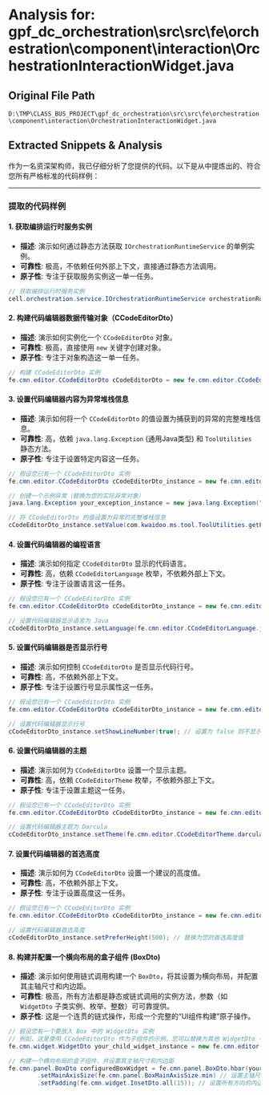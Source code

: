 # Analysis for: gpf_dc_orchestration\src\src\fe\orchestration\component\interaction\OrchestrationInteractionWidget.java

## Original File Path
`D:\TMP\CLASS_BUS_PROJECT\gpf_dc_orchestration\src\src\fe\orchestration\component\interaction\OrchestrationInteractionWidget.java`

## Extracted Snippets & Analysis
作为一名资深架构师，我已仔细分析了您提供的代码。以下是从中提炼出的、符合您所有严格标准的代码样例：

---

### 提取的代码样例

#### 1. 获取编排运行时服务实例

*   **描述**: 演示如何通过静态方法获取 `IOrchestrationRuntimeService` 的单例实例。
*   **可靠性**: 极高，不依赖任何外部上下文，直接通过静态方法调用。
*   **原子性**: 专注于获取服务实例这一单一任务。

```java
// 获取编排运行时服务实例
cell.orchestration.service.IOrchestrationRuntimeService orchestrationRuntimeService = cell.orchestration.service.IOrchestrationRuntimeService.get();
```

#### 2. 构建代码编辑器数据传输对象（CCodeEditorDto）

*   **描述**: 演示如何实例化一个 `CCodeEditorDto` 对象。
*   **可靠性**: 极高，直接使用 `new` 关键字创建对象。
*   **原子性**: 专注于对象构造这一单一任务。

```java
// 构建 CCodeEditorDto 实例
fe.cmn.editor.CCodeEditorDto cCodeEditorDto = new fe.cmn.editor.CCodeEditorDto();
```

#### 3. 设置代码编辑器内容为异常堆栈信息

*   **描述**: 演示如何将一个 `CCodeEditorDto` 的值设置为捕获到的异常的完整堆栈信息。
*   **可靠性**: 高，依赖 `java.lang.Exception` (通用Java类型) 和 `ToolUtilities` 静态方法。
*   **原子性**: 专注于设置特定内容这一任务。

```java
// 假设您已有一个 CCodeEditorDto 实例
fe.cmn.editor.CCodeEditorDto cCodeEditorDto_instance = new fe.cmn.editor.CCodeEditorDto();

// 创建一个示例异常（替换为您的实际异常对象）
java.lang.Exception your_exception_instance = new java.lang.Exception("此处填写您的提示信息或异常描述");

// 将 CCodeEditorDto 的值设置为异常的完整堆栈信息
cCodeEditorDto_instance.setValue(com.kwaidoo.ms.tool.ToolUtilities.getFullExceptionStack(your_exception_instance));
```

#### 4. 设置代码编辑器的编程语言

*   **描述**: 演示如何指定 `CCodeEditorDto` 显示的代码语言。
*   **可靠性**: 高，依赖 `CCodeEditorLanguage` 枚举，不依赖外部上下文。
*   **原子性**: 专注于设置语言这一任务。

```java
// 假设您已有一个 CCodeEditorDto 实例
fe.cmn.editor.CCodeEditorDto cCodeEditorDto_instance = new fe.cmn.editor.CCodeEditorDto();

// 设置代码编辑器显示语言为 Java
cCodeEditorDto_instance.setLanguage(fe.cmn.editor.CCodeEditorLanguage.java);
```

#### 5. 设置代码编辑器是否显示行号

*   **描述**: 演示如何控制 `CCodeEditorDto` 是否显示代码行号。
*   **可靠性**: 高，不依赖外部上下文。
*   **原子性**: 专注于设置行号显示属性这一任务。

```java
// 假设您已有一个 CCodeEditorDto 实例
fe.cmn.editor.CCodeEditorDto cCodeEditorDto_instance = new fe.cmn.editor.CCodeEditorDto();

// 设置代码编辑器显示行号
cCodeEditorDto_instance.setShowLineNumber(true); // 设置为 false 则不显示行号
```

#### 6. 设置代码编辑器的主题

*   **描述**: 演示如何为 `CCodeEditorDto` 设置一个显示主题。
*   **可靠性**: 高，依赖 `CCodeEditorTheme` 枚举，不依赖外部上下文。
*   **原子性**: 专注于设置主题这一任务。

```java
// 假设您已有一个 CCodeEditorDto 实例
fe.cmn.editor.CCodeEditorDto cCodeEditorDto_instance = new fe.cmn.editor.CCodeEditorDto();

// 设置代码编辑器主题为 Darcula
cCodeEditorDto_instance.setTheme(fe.cmn.editor.CCodeEditorTheme.darculaTheme);
```

#### 7. 设置代码编辑器的首选高度

*   **描述**: 演示如何为 `CCodeEditorDto` 设置一个建议的高度值。
*   **可靠性**: 高，不依赖外部上下文。
*   **原子性**: 专注于设置高度这一任务。

```java
// 假设您已有一个 CCodeEditorDto 实例
fe.cmn.editor.CCodeEditorDto cCodeEditorDto_instance = new fe.cmn.editor.CCodeEditorDto();

// 设置代码编辑器首选高度
cCodeEditorDto_instance.setPreferHeight(500); // 替换为您的首选高度值
```

#### 8. 构建并配置一个横向布局的盒子组件 (BoxDto)

*   **描述**: 演示如何使用链式调用构建一个 `BoxDto`，将其设置为横向布局，并配置其主轴尺寸和内边距。
*   **可靠性**: 极高，所有方法都是静态或链式调用的实例方法，参数（如 `WidgetDto` 子类实例、枚举、整数）可可靠提供。
*   **原子性**: 这是一个连贯的链式操作，形成一个完整的“UI组件构建”原子操作。

```java
// 假设您有一个要放入 Box 中的 WidgetDto 实例
// 例如，这里使用 CCodeEditorDto 作为子组件的示例，您可以替换为其他 WidgetDto 子类实例
fe.cmn.widget.WidgetDto your_child_widget_instance = new fe.cmn.editor.CCodeEditorDto(); 

// 构建一个横向布局的盒子组件，并设置其主轴尺寸和内边距
fe.cmn.panel.BoxDto configuredBoxWidget = fe.cmn.panel.BoxDto.hbar(your_child_widget_instance)
        .setMainAxisSize(fe.cmn.panel.BoxMainAxisSize.min) // 设置主轴尺寸为最小
        .setPadding(fe.cmn.widget.InsetDto.all(15)); // 设置所有方向的内边距为指定值（替换为您的边距值）
```